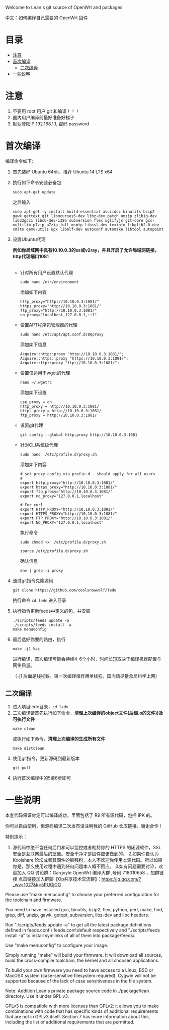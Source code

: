 ﻿Welcome to Lean's  git source of OpenWrt and packages

中文：如何编译自己需要的 OpenWrt 固件

# 目录 <!-- omit in toc --> 
- [注意](#%e6%b3%a8%e6%84%8f)
- [首次编译](#%e9%a6%96%e6%ac%a1%e7%bc%96%e8%af%91)
  - [二次编译](#%e4%ba%8c%e6%ac%a1%e7%bc%96%e8%af%91)
- [一些说明](#%e4%b8%80%e4%ba%9b%e8%af%b4%e6%98%8e)


# 注意
1. 不要用 root 用户 git 和编译！！！
2. 国内用户编译前最好准备好梯子
3. 默认登陆IP 192.168.1.1, 密码 password

# 首次编译

编译命令如下:

1. 首先装好 Ubuntu 64bit，推荐  Ubuntu  14 LTS x64

2. 执行如下命令安装必备包 
    ```shell
    sudo apt-get update
    ```

    之后输入

    ```shell
    sudo apt-get -y install build-essential asciidoc binutils bzip2 gawk gettext git libncurses5-dev libz-dev patch unzip zlib1g-dev lib32gcc1 libc6-dev-i386 subversion flex uglifyjs git-core gcc-multilib p7zip p7zip-full msmtp libssl-dev texinfo libglib2.0-dev xmlto qemu-utils upx libelf-dev autoconf automake libtool autopoint
    ```

3. 设置Ubuntu代理


   **例如你局域网中具有10.10.0.3的ss或v2ray，并且开启了允许局域网链接，http代理端口1081**

   <br>

   - 针对所有用户设置默认代理
        ```shell
        sudo nano /etc/environment
        ```
        添加如下内容
        ```shell
        http_proxy="http://10.10.0.3:1081/"
        https_proxy="http://10.10.0.3:1081/"
        ftp_proxy="http://10.10.0.3:1081/"
        no_proxy="localhost,127.0.0.1,::1"
        ```
    - 设置APT程序包管理器的代理
        ```shell
        sudo nano /etc/apt/apt.conf.d/80proxy
        ```
        添加如下信息
        ```shell
        Acquire::http::proxy "http://10.10.0.3:1081/";
        Acquire::https::proxy "https://10.10.0.3:1081/";
        Acquire::ftp::proxy "ftp://10.10.0.3:1081/";
        ```
    - 设置仅适用于wget的代理
        ```shell
        nano ~/.wgetrc
        ```
        添加如下设置
        ```shell
        use_proxy = on
        http_proxy = http://10.10.0.3:1081/ 
        https_proxy = http://10.10.0.3:1081/ 
        ftp_proxy = http://10.10.0.3:1081/ 
        ```
    - 设置git代理
        ```shell
        git config --global http.proxy http://10.10.0.3:1081
        ```
    - 针对CLI系统级代理
        ```shell
        sudo nano  /etc/profile.d/proxy.sh
        ```
        添加如下内容
        ```shell
        # set proxy config via profie.d - should apply for all users
        # 
        export http_proxy="http://10.10.0.3:1081/"
        export https_proxy="http://10.10.0.3:1081/"
        export ftp_proxy="http://10.10.0.3:1081/"
        export no_proxy="127.0.0.1,localhost"

        # For curl
        export HTTP_PROXY="http://10.10.0.3:1081/"
        export HTTPS_PROXY="http://10.10.0.3:1081/"
        export FTP_PROXY="http://10.10.0.3:1081/"
        export NO_PROXY="127.0.0.1,localhost"
        ```
        执行命令
        ```shell
        sudo chmod +x  /etc/profile.d/proxy.sh
        ```
        ```shell
        source /etc/profile.d/proxy.sh
        ```
        确认信息
        ```shell
        env | grep -i proxy
        ```

   
   
4. 通过git指令克隆源码
   ```shell
   git clone https://github.com/coolsnowwolf/lede
   ```
   执行命令 `cd lede` 进入目录

5. 执行指令更新feeds中定义的包，并安装
   ```shell
   ./scripts/feeds update -a 
   ./scripts/feeds install -a
   make menuconfig
   ``` 
6. 最后选好你要的路由，执行
   ```shell
   make -j1 V=s
   ```
   进行编译，首次编译可能会持续4-6个小时，时间长短取决于编译机器配置与网络质量。

    （-j1 后面是线程数。第一次编译推荐用单线程，国内请尽量全局科学上网）

## 二次编译
1. 进入项目lede目录，`cd lede`
2. 二次编译请首先执行如下命令，**清理上次编译的object文件(后缀.o的文件))及可执行文件**
   ```shell
   make clean
   ```
   或执行如下命令，**清理上次编译的生成所有文件**
   ```shell
   make distclean
   ```
3. 使用git指令，更新源码到最新版本
   ```shell
   git pull
   ```
4. 执行首次编译中的5至6步即可

# 一些说明


本套代码保证肯定可以编译成功。里面包括了 R9 所有源代码，包括 IPK 的。

你可以自由使用，但源码编译二次发布请注明我的 GitHub 仓库链接。谢谢合作！

特别提示：
1. 源代码中绝不含任何后门和可以监控或者劫持你的 HTTPS 的闭源软件，SSL 安全是互联网最后的壁垒。安全干净才是固件应该做到的。
2.如果你自认为 Koolshare 论坛或者其固件的脑残粉，本人不欢迎你使用本源代码。所以如果你是，那么使用过程中遇到任何问题本人概不回应。
3.如有问题需要讨论，欢迎加入 QQ 讨论群：Gargoyle OpenWrt 编译大群 ,号码 718010658 ，加群链接 点击链接加入群聊【Op共享技术交流群】：https://jq.qq.com/?_wv=1027&k=5PUGjOG

Please use "make menuconfig" to choose your preferred
configuration for the toolchain and firmware.

You need to have installed gcc, binutils, bzip2, flex, python, perl, make,
find, grep, diff, unzip, gawk, getopt, subversion, libz-dev and libc headers.

Run "./scripts/feeds update -a" to get all the latest package definitions
defined in feeds.conf / feeds.conf.default respectively
and "./scripts/feeds install -a" to install symlinks of all of them into
package/feeds/.

Use "make menuconfig" to configure your image.

Simply running "make" will build your firmware.
It will download all sources, build the cross-compile toolchain, 
the kernel and all choosen applications.

To build your own firmware you need to have access to a Linux, BSD or MacOSX system
(case-sensitive filesystem required). Cygwin will not be supported because of
the lack of case sensitiveness in the file system.



Note: Addition Lean's private package source code in ./package/lean directory. Use it under GPL v3.

GPLv3 is compatible with more licenses than GPLv2: it allows you to make combinations with code that has specific kinds of additional requirements that are not in GPLv3 itself. Section 7 has more information about this, including the list of additional requirements that are permitted.

